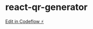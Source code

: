 # react-qr-generator

[Edit in Codeflow ⚡️](https://stackblitz.com/~/github.com/davidhernandezeverdax/react-qr-generator)